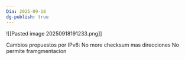 ```yaml
---
Dia: 2025-09-18
dg-publish: true
---
```

![[Pasted image 20250918191233.png]]

Cambios propuestos por IPv6:
No more checksum
mas direcciones 
No permite framgmentacion 
